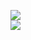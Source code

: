 [![](https://img.shields.io/badge/Made%20With-Github%20Spray-lightgrey.svg?style=for-the-badge&logo=github)](https://github.com/Annihil/github-spray#705)  
[![](https://i.imgur.com/2DrTn0Z.gif)](https://github.com/Annihil/github-spray)